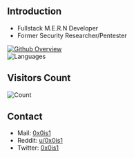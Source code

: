 ## Introduction
* Fullstack M.E.R.N Developer
* Former Security Researcher/Pentester

[![Github Overview](https://github-readme-stats.vercel.app/api?username=0x0is1&bg_color=30,e96443,904e95&title_color=fff&text_color=fff)](https://github.com/0x0is1) <br>
![Languages](https://github-readme-stats.itzsylex.vercel.app/api/top-langs/?username=0x0is1&hide&theme=chartreuse-dark&)

## Visitors Count

![Count](https://profile-counter.glitch.me/0x0is1/count.svg)
## Contact
* Mail: [0x0is1](mailto:0x0is1@protonmail.com)
* Reddit: [u/0x0is1](https://reddit.com/u/0x0is1)
* Twitter: [0x0is1](https://twitter.com/0x0is1)
